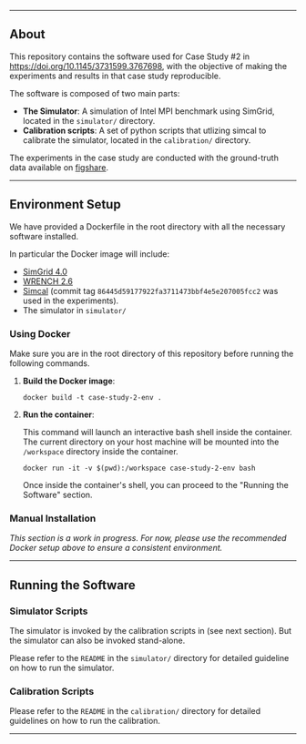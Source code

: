 
---
## About

This repository contains the software used for Case Study #2 in https://doi.org/10.1145/3731599.3767698, with the objective of making the experiments and results in that case study reproducible.

The software is composed of two main parts:

  - **The Simulator**: A simulation of Intel MPI benchmark using SimGrid, located in the `simulator/` directory.
  - **Calibration scripts**: A set of python scripts that utlizing simcal to calibrate the simulator, located in the `calibration/` directory.


The experiments in the case study are conducted with the ground-truth data available on [figshare](https://doi.org/10.6084/m9.figshare.30132955).

---

## Environment Setup
We have provided a Dockerfile in the root directory with all the necessary software installed.

In particular the Docker image will include:
- [SimGrid 4.0](https://framagit.org/simgrid/simgrid/)
- [WRENCH 2.6](https://github.com/wrench-project/wrench)
- [Simcal](https://github.com/wrench-project/simcal) (commit tag `86445d59177922fa3711473bbf4e5e207005fcc2` was used in the experiments).  
- The simulator in `simulator/`

### Using Docker

Make sure you are in the root directory of this repository before running the following commands.

1. **Build the Docker image**:

    ```
    docker build -t case-study-2-env .
    ```

2. **Run the container**:

    This command will launch an interactive bash shell inside the container. The current directory on your host machine will be mounted into the `/workspace` directory inside the container.

    ```
    docker run -it -v $(pwd):/workspace case-study-2-env bash
    ```

    Once inside the container's shell, you can proceed to the "Running the Software" section.

### Manual Installation

*This section is a work in progress. For now, please use the recommended Docker setup above to ensure a consistent environment.*

---

## Running the Software

### Simulator Scripts

The simulator is invoked by the calibration scripts in (see next section). But the simulator can also be invoked stand-alone. 

Please refer to the `README` in the `simulator/` directory for detailed guideline on how to run the simulator.

### Calibration Scripts

Please refer to the `README` in the `calibration/` directory for detailed guidelines on how to run the calibration.

---




